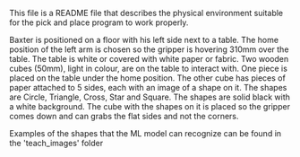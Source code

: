 This file is a README file that describes the physical environment
suitable for the pick and place program to work properly.

Baxter is positioned on a floor with his left side next to a table.
The home position of the left arm is chosen so the gripper is hovering 310mm over the table.
The table is white or covered with white paper or fabric.
Two wooden cubes (50mm), light in colour, are on the table to interact with.
One piece is placed on the table under the home position.
The other cube has pieces of paper attached to 5 sides, each with an image of a shape on it.
The shapes are Circle, Triangle, Cross, Star and Square.
The shapes are solid black with a white background.
The cube with the shapes on it is placed so the gripper comes down and can grabs the flat sides and not the corners.

Examples of the shapes that the ML model can recognize
can be found in the 'teach_images' folder
